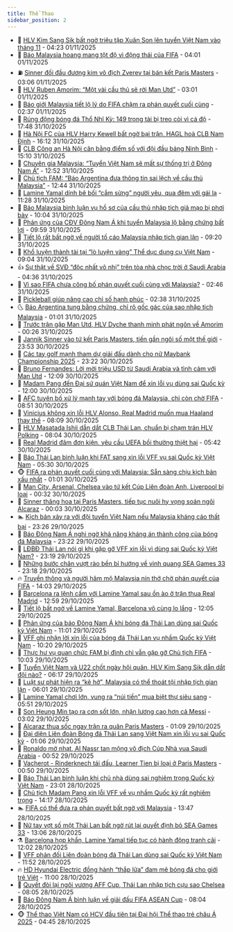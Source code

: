 ```yaml
---
title: Thể Thao
sidebar_position: 2
---
```


<!-- dantri-the-thao:START -->
- 🎡 [HLV Kim Sang Sik bất ngờ triệu tập Xuân Son lên tuyển Việt Nam vào tháng 11](https://dantri.com.vn/the-thao/hlv-kim-sang-sik-bat-ngo-trieu-tap-xuan-son-len-tuyen-viet-nam-vao-thang-11-20251101112304395.htm) - 04:23 01/11/2025
- 💯 [Báo Malaysia hoang mang tột độ vì động thái của FIFA](https://dantri.com.vn/the-thao/bao-malaysia-hoang-mang-tot-do-vi-dong-thai-cua-fifa-20251101105352040.htm) - 04:01 01/11/2025
- ⛽️ [Sinner đối đầu đương kim vô địch Zverev tại bán kết Paris Masters](https://dantri.com.vn/the-thao/sinner-doi-dau-duong-kim-vo-dich-zverev-tai-ban-ket-paris-masters-20251101105652092.htm) - 03:06 01/11/2025
- 💃 [HLV Ruben Amorim: “Một vài cầu thủ sẽ rời Man Utd”](https://dantri.com.vn/the-thao/hlv-ruben-amorim-mot-vai-cau-thu-se-roi-man-utd-20251101100132326.htm) - 03:01 01/11/2025
- 🌈 [Báo giới Malaysia tiết lộ lý do FIFA chậm ra phán quyết cuối cùng](https://dantri.com.vn/the-thao/bao-gioi-malaysia-tiet-lo-ly-do-fifa-cham-ra-phan-quyet-cuoi-cung-20251101093021143.htm) - 02:37 01/11/2025
- 🦅 [Rúng động bóng đá Thổ Nhĩ Kỳ: 149 trọng tài bị treo còi vì cá độ](https://dantri.com.vn/the-thao/rung-dong-bong-da-tho-nhi-ky-149-trong-tai-bi-treo-coi-vi-ca-do-20251031232245879.htm) - 17:48 31/10/2025
- 🌝 [Hà Nội FC của HLV Harry Kewell bất ngờ bại trận, HAGL hoà CLB Nam Định](https://dantri.com.vn/the-thao/ha-noi-fc-cua-hlv-harry-kewell-bat-ngo-bai-tran-hagl-hoa-clb-nam-dinh-20251031230735376.htm) - 16:12 31/10/2025
- 🚀 [CLB Công an Hà Nội cân bằng điểm số với đội đầu bảng Ninh Bình](https://dantri.com.vn/the-thao/clb-cong-an-ha-noi-can-bang-diem-so-voi-doi-dau-bang-ninh-binh-20251031220706926.htm) - 15:10 31/10/2025
- 🎉 [Chuyên gia Malaysia: “Tuyển Việt Nam sẽ mất sự thống trị ở Đông Nam Á”](https://dantri.com.vn/the-thao/chuyen-gia-malaysia-tuyen-viet-nam-se-mat-su-thong-tri-o-dong-nam-a-20251031195201530.htm) - 12:52 31/10/2025
- 📝 [Chủ tịch FAM: “Báo Argentina đưa thông tin sai lệch về cầu thủ Malaysia”](https://dantri.com.vn/the-thao/chu-tich-fam-bao-argentina-dua-thong-tin-sai-lech-ve-cau-thu-malaysia-20251031182923946.htm) - 12:44 31/10/2025
- 🦄 [Lamine Yamal dính bê bối “cắm sừng” người yêu, qua đêm với gái lạ](https://dantri.com.vn/the-thao/lamine-yamal-dinh-be-boi-cam-sung-nguoi-yeu-qua-dem-voi-gai-la-20251031182843044.htm) - 11:28 31/10/2025
- 🎉 [Báo Malaysia bình luận vụ hồ sơ của cầu thủ nhập tịch giả mạo bị phơi bày](https://dantri.com.vn/the-thao/bao-malaysia-binh-luan-vu-ho-so-cua-cau-thu-nhap-tich-gia-mao-bi-phoi-bay-20251031141416476.htm) - 10:04 31/10/2025
- 💼 [Phản ứng của CĐV Đông Nam Á khi tuyển Malaysia lộ bằng chứng bất lợi](https://dantri.com.vn/the-thao/phan-ung-cua-cdv-dong-nam-a-khi-tuyen-malaysia-lo-bang-chung-bat-loi-20251031145941032.htm) - 09:59 31/10/2025
- 🤡 [Tiết lộ rất bất ngờ về người tố cáo Malaysia nhập tịch gian lận](https://dantri.com.vn/the-thao/tiet-lo-rat-bat-ngo-ve-nguoi-to-cao-malaysia-nhap-tich-gian-lan-20251031152027813.htm) - 09:20 31/10/2025
- 🦆 [Khổ luyện thành tài tại “lò luyện vàng” Thể dục dụng cụ Việt Nam](https://dantri.com.vn/the-thao/kho-luyen-thanh-tai-tai-lo-luyen-vang-the-duc-dung-cu-viet-nam-20251031153459857.htm) - 09:04 31/10/2025
- 👍 [Sự thật về SVĐ “độc nhất vô nhị” trên tòa nhà chọc trời ở Saudi Arabia](https://dantri.com.vn/the-thao/su-that-ve-svd-doc-nhat-vo-nhi-tren-toa-nha-choc-troi-o-saudi-arabia-20251031113608497.htm) - 04:36 31/10/2025
- 💼 [Vì sao FIFA chưa công bố phán quyết cuối cùng với Malaysia?](https://dantri.com.vn/the-thao/vi-sao-fifa-chua-cong-bo-phan-quyet-cuoi-cung-voi-malaysia-20251031094555926.htm) - 02:46 31/10/2025
- 🦒 [Pickleball giúp nâng cao chỉ số hạnh phúc](https://dantri.com.vn/the-thao/pickleball-giup-nang-cao-chi-so-hanh-phuc-20251031113532722.htm) - 02:38 31/10/2025
- 🌜 [Báo Argentina tung bằng chứng, chỉ rõ gốc gác của sao nhập tịch Malaysia](https://dantri.com.vn/the-thao/bao-argentina-tung-bang-chung-chi-ro-goc-gac-cua-sao-nhap-tich-malaysia-20251031074651049.htm) - 01:01 31/10/2025
- 🦆 [Trước trận gặp Man Utd, HLV Dyche thanh minh phát ngôn về Amorim](https://dantri.com.vn/the-thao/truoc-tran-gap-man-utd-hlv-dyche-thanh-minh-phat-ngon-ve-amorim-20251031072422194.htm) - 00:26 31/10/2025
- 💪 [Jannik Sinner vào tứ kết Paris Masters, tiến gần ngôi số một thế giới](https://dantri.com.vn/the-thao/jannik-sinner-vao-tu-ket-paris-masters-tien-gan-ngoi-so-mot-the-gioi-20251031065320248.htm) - 23:53 30/10/2025
- 🧠 [Các tay golf mạnh tham dự giải đấu dành cho nữ Maybank Championship 2025](https://dantri.com.vn/the-thao/cac-tay-golf-manh-tham-du-giai-dau-danh-cho-nu-maybank-championship-2025-20251030223513310.htm) - 23:22 30/10/2025
- 🦄 [Bruno Fernandes: Lời mời triệu USD từ Saudi Arabia và tình cảm với Man Utd](https://dantri.com.vn/the-thao/bruno-fernandes-loi-moi-trieu-usd-tu-saudi-arabia-va-tinh-cam-voi-man-utd-20251030053512323.htm) - 12:09 30/10/2025
- 🥸 [Madam Pang đến Đại sứ quán Việt Nam để xin lỗi vụ dùng sai Quốc kỳ](https://dantri.com.vn/the-thao/madam-pang-den-dai-su-quan-viet-nam-de-xin-loi-vu-dung-sai-quoc-ky-20251030184519428.htm) - 12:00 30/10/2025
- 🤠 [AFC tuyên bố xử lý mạnh tay với bóng đá Malaysia, chỉ còn chờ FIFA](https://dantri.com.vn/the-thao/afc-tuyen-bo-xu-ly-manh-tay-voi-bong-da-malaysia-chi-con-cho-fifa-20251030154538574.htm) - 08:51 30/10/2025
- 👺 [Vinicius không xin lỗi HLV Alonso, Real Madrid muốn mua Haaland thay thế](https://dantri.com.vn/the-thao/vinicius-khong-xin-loi-hlv-alonso-real-madrid-muon-mua-haaland-thay-the-20251030131157085.htm) - 08:09 30/10/2025
- 📝 [HLV Masatada Ishii dẫn dắt CLB Thái Lan, chuẩn bị chạm trán HLV Polking](https://dantri.com.vn/the-thao/hlv-masatada-ishii-dan-dat-clb-thai-lan-chuan-bi-cham-tran-hlv-polking-20251030135901398.htm) - 08:04 30/10/2025
- 🦆 [Real Madrid đâm đơn kiện, yêu cầu UEFA bồi thường thiệt hại](https://dantri.com.vn/the-thao/real-madrid-dam-don-kien-yeu-cau-uefa-boi-thuong-thiet-hai-20251030124203372.htm) - 05:42 30/10/2025
- 🥳 [Báo Thái Lan bình luận khi FAT sang xin lỗi VFF vụ sai Quốc kỳ Việt Nam](https://dantri.com.vn/the-thao/bao-thai-lan-binh-luan-khi-fat-sang-xin-loi-vff-vu-sai-quoc-ky-viet-nam-20251030121607443.htm) - 05:30 30/10/2025
- 🐵 [FIFA ra phán quyết cuối cùng với Malaysia: Sẵn sàng chịu kịch bản xấu nhất](https://dantri.com.vn/the-thao/fifa-ra-phan-quyet-cuoi-cung-voi-malaysia-san-sang-chiu-kich-ban-xau-nhat-20251030004616767.htm) - 01:01 30/10/2025
- 🤩 [Man City, Arsenal, Chelsea vào tứ kết Cúp Liên đoàn Anh, Liverpool bị loại](https://dantri.com.vn/the-thao/man-city-arsenal-chelsea-vao-tu-ket-cup-lien-doan-anh-liverpool-bi-loai-20251030073131858.htm) - 00:32 30/10/2025
- 🤠 [Sinner thăng hoa tại Paris Masters, tiếp tục nuôi hy vọng soán ngôi Alcaraz](https://dantri.com.vn/the-thao/sinner-thang-hoa-tai-paris-masters-tiep-tuc-nuoi-hy-vong-soan-ngoi-alcaraz-20251030070344295.htm) - 00:03 30/10/2025
- 🏊 [Kịch bản xảy ra với đội tuyển Việt Nam nếu Malaysia kháng cáo thất bại](https://dantri.com.vn/the-thao/kich-ban-xay-ra-voi-doi-tuyen-viet-nam-neu-malaysia-khang-cao-that-bai-20251030000924992.htm) - 23:26 29/10/2025
- 🗽 [Báo Đông Nam Á nghi ngờ khả năng kháng án thành công của bóng đá Malaysia](https://dantri.com.vn/the-thao/bao-dong-nam-a-nghi-ngo-kha-nang-khang-an-thanh-cong-cua-bong-da-malaysia-20251029225339602.htm) - 23:22 29/10/2025
- 🚀 [LĐBĐ Thái Lan nói gì khi gặp gỡ VFF xin lỗi vì dùng sai Quốc kỳ Việt Nam?](https://dantri.com.vn/the-thao/ldbd-thai-lan-noi-gi-khi-gap-go-vff-xin-loi-vi-dung-sai-quoc-ky-viet-nam-20251030002006291.htm) - 23:19 29/10/2025
- 🎉 [Những bước chân vượt rào bền bỉ hướng về vinh quang SEA Games 33](https://dantri.com.vn/the-thao/nhung-buoc-chan-vuot-rao-ben-bi-huong-ve-vinh-quang-sea-games-33-20251029205102456.htm) - 23:18 29/10/2025
- 🔥 [Truyền thông và người hâm mộ Malaysia nín thở chờ phán quyết của FIFA](https://dantri.com.vn/the-thao/truyen-thong-va-nguoi-ham-mo-malaysia-nin-tho-cho-phan-quyet-cua-fifa-20251029205814672.htm) - 14:03 29/10/2025
- 🎉 [Barcelona ra lệnh cấm với Lamine Yamal sau ồn ào ở trận thua Real Madrid](https://dantri.com.vn/the-thao/barcelona-ra-lenh-cam-voi-lamine-yamal-sau-on-ao-o-tran-thua-real-madrid-20251029180241560.htm) - 12:59 29/10/2025
- 🎡 [Tiết lộ bất ngờ về Lamine Yamal, Barcelona vô cùng lo lắng](https://dantri.com.vn/the-thao/tiet-lo-bat-ngo-ve-lamine-yamal-barcelona-vo-cung-lo-lang-20251029190510677.htm) - 12:05 29/10/2025
- 🐻 [Phản ứng của báo Đông Nam Á khi bóng đá Thái Lan dùng sai Quốc kỳ Việt Nam](https://dantri.com.vn/the-thao/phan-ung-cua-bao-dong-nam-a-khi-bong-da-thai-lan-dung-sai-quoc-ky-viet-nam-20251029161001315.htm) - 11:01 29/10/2025
- 🌊 [VFF ghi nhận lời xin lỗi của bóng đá Thái Lan vụ nhầm Quốc kỳ Việt Nam](https://dantri.com.vn/the-thao/vff-ghi-nhan-loi-xin-loi-cua-bong-da-thai-lan-vu-nham-quoc-ky-viet-nam-20251029172216277.htm) - 10:20 29/10/2025
- 💃 [Thực hư vụ quan chức FAM bị đình chỉ vẫn gặp gỡ Chủ tịch FIFA](https://dantri.com.vn/the-thao/thuc-hu-vu-quan-chuc-fam-bi-dinh-chi-van-gap-go-chu-tich-fifa-20251029165703548.htm) - 10:03 29/10/2025
- 🤔 [Tuyển Việt Nam và U22 chốt ngày hội quân, HLV Kim Sang Sik dẫn dắt đội nào?](https://dantri.com.vn/the-thao/tuyen-viet-nam-va-u22-chot-ngay-hoi-quan-hlv-kim-sang-sik-dan-dat-doi-nao-20251029131653962.htm) - 06:17 29/10/2025
- 🤭 [Luật sư phát hiện ra “kẽ hở”, Malaysia có thể thoát tội nhập tịch gian lận](https://dantri.com.vn/the-thao/luat-su-phat-hien-ra-ke-ho-malaysia-co-the-thoat-toi-nhap-tich-gian-lan-20251029122102129.htm) - 06:01 29/10/2025
- 👹 [Lamine Yamal chơi lớn, vung ra “núi tiền” mua biệt thự siêu sang](https://dantri.com.vn/the-thao/lamine-yamal-choi-lon-vung-ra-nui-tien-mua-biet-thu-sieu-sang-20251029125055492.htm) - 05:51 29/10/2025
- 🗽 [Son Heung Min tạo ra cơn sốt lớn, nhận lương cao hơn cả Messi](https://dantri.com.vn/the-thao/son-heung-min-tao-ra-con-sot-lon-nhan-luong-cao-hon-ca-messi-20251029094950222.htm) - 03:02 29/10/2025
- 🥳 [Alcaraz thua sốc ngay trận ra quân Paris Masters](https://dantri.com.vn/the-thao/alcaraz-thua-soc-ngay-tran-ra-quan-paris-masters-20251029080933052.htm) - 01:09 29/10/2025
- 💃 [Đại diện Liên đoàn Bóng đá Thái Lan sang Việt Nam xin lỗi vụ sai Quốc kỳ](https://dantri.com.vn/the-thao/dai-dien-lien-doan-bong-da-thai-lan-sang-viet-nam-xin-loi-vu-sai-quoc-ky-20251029085556471.htm) - 01:06 29/10/2025
- 🧰 [Ronaldo mờ nhạt, Al Nassr tan mộng vô địch Cúp Nhà vua Saudi Arabia](https://dantri.com.vn/the-thao/ronaldo-mo-nhat-al-nassr-tan-mong-vo-dich-cup-nha-vua-saudi-arabia-20251029075214235.htm) - 00:52 29/10/2025
- 💪 [Vacherot - Rinderknech tái đấu, Learner Tien bị loại ở Paris Masters](https://dantri.com.vn/the-thao/vacherot-rinderknech-tai-dau-learner-tien-bi-loai-o-paris-masters-20251029090749496.htm) - 00:50 29/10/2025
- 🚀 [Báo Thái Lan bình luận khi chủ nhà dùng sai nghiêm trọng Quốc kỳ Việt Nam](https://dantri.com.vn/the-thao/bao-thai-lan-binh-luan-khi-chu-nha-dung-sai-nghiem-trong-quoc-ky-viet-nam-20251028224631023.htm) - 23:01 28/10/2025
- 🤠 [Chủ tịch Madam Pang xin lỗi VFF về vụ nhầm Quốc kỳ rất nghiêm trọng](https://dantri.com.vn/the-thao/chu-tich-madam-pang-xin-loi-vff-ve-vu-nham-quoc-ky-rat-nghiem-trong-20251028212627519.htm) - 14:17 28/10/2025
- 🏊 [FIFA có thể đưa ra phán quyết bất ngờ với Malaysia](https://dantri.com.vn/the-thao/fifa-co-the-dua-ra-phan-quyet-bat-ngo-voi-malaysia-20251028194728925.htm) - 13:47 28/10/2025
- 🦄 [Nữ tay vợt số một Thái Lan bất ngờ rút lại quyết định bỏ SEA Games 33](https://dantri.com.vn/the-thao/nu-tay-vot-so-mot-thai-lan-bat-ngo-rut-lai-quyet-dinh-bo-sea-games-33-20251028194422182.htm) - 13:06 28/10/2025
- ⚗️ [Barcelona họp khẩn, Lamine Yamal tiếp tục có hành động tranh cãi](https://dantri.com.vn/the-thao/barcelona-hop-khan-lamine-yamal-tiep-tuc-co-hanh-dong-tranh-cai-20251028184324108.htm) - 12:02 28/10/2025
- 🥷 [VFF phản đối Liên đoàn bóng đá Thái Lan dùng sai Quốc kỳ Việt Nam](https://dantri.com.vn/the-thao/vff-phan-doi-lien-doan-bong-da-thai-lan-dung-sai-quoc-ky-viet-nam-20251028185707875.htm) - 11:52 28/10/2025
- 🔥 [HD Hyundai Electric đồng hành “thắp lửa” đam mê bóng đá cho giới trẻ Việt](https://dantri.com.vn/the-thao/hd-hyundai-electric-dong-hanh-thap-lua-dam-me-bong-da-cho-gioi-tre-viet-20251028173543442.htm) - 11:00 28/10/2025
- 🦅 [Quyết đòi lại ngôi vương AFF Cup, Thái Lan nhập tịch cựu sao Chelsea](https://dantri.com.vn/the-thao/quyet-doi-lai-ngoi-vuong-aff-cup-thai-lan-nhap-tich-cuu-sao-chelsea-20251028141812064.htm) - 08:05 28/10/2025
- 🌝 [Báo Đông Nam Á bình luận về giải đấu FIFA ASEAN Cup](https://dantri.com.vn/the-thao/bao-dong-nam-a-binh-luan-ve-giai-dau-fifa-asean-cup-20251028150148509.htm) - 08:04 28/10/2025
- 🐵 [Thể thao Việt Nam có HCV đầu tiên tại Đại hội Thể thao trẻ châu Á 2025](https://dantri.com.vn/the-thao/the-thao-viet-nam-co-hcv-dau-tien-tai-dai-hoi-the-thao-tre-chau-a-2025-20251028113857413.htm) - 04:45 28/10/2025<!-- dantri-the-thao:END -->
